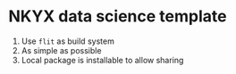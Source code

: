 # NKYX data science template

1. Use `flit` as build system
2. As simple as possible
3. Local package is installable to allow sharing
